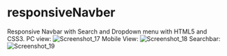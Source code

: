 # responsiveNavber
Responsive Navbar with Search and Dropdown menu with HTML5 and CSS3. 
PC view:
![Screenshot_17](https://user-images.githubusercontent.com/37295674/174167253-e8c355f1-1eed-4a93-ae37-00ec38dffe83.png)
Mobile View:
![Screenshot_18](https://user-images.githubusercontent.com/37295674/174167350-d5306a66-a5f0-4772-837a-0af1f139cebc.png)
Searchbar: 
![Screenshot_19](https://user-images.githubusercontent.com/37295674/174167394-cf944a8c-2a73-45be-bbe0-be1b9a504ba9.png)
